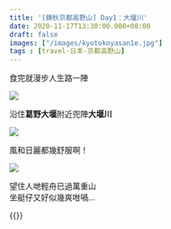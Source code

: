 ```yaml
---
title: '[錦秋京都高野山] Day1：大堰川'
date: 2020-11-17T13:30:00.000+08:00
draft: false
images: ["/images/kyotokoyasan1e.jpg"]
tags : [travel-日本-京都高野山]
---
```


食完就漫步人生路一陣  

![](/images/kyotokoyasan1e.jpg)

沿住**葛野大堰**附近兜陣**大堰川**  

![](/images/kyotokoyasan1e1.jpg)

風和日麗都幾舒服啊！  

![](/images/kyotokoyasan1e2.jpg)

望住人哋輕舟已過萬重山  
坐艇仔又好似幾爽咁喎...    
  
  
{{<kyotokoyasan>}}  
